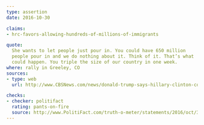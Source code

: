 ```yaml
---
type: assertion
date: 2016-10-30

claims:
- hrc-favors-allowing-hundreds-of-millions-of-immigrants

quote:
  She wants to let people just pour in. You could have 650 million
  people pour in and we do nothing about it. Think of it. That’s what
  could happen. You triple the size of our country in one week.
where: rally in Greeley, CO
sources:
- type: web
  url: http://www.CBSNews.com/news/donald-trump-says-hillary-clinton-could-let-650-million-new-immigrants-into-u-s/

checks:
- checker: politifact
  rating: pants-on-fire
  source: http://www.PolitiFact.com/truth-o-meter/statements/2016/oct/31/donald-trump/trump-says-clinton-would-bring-650-million-people-/
---
```

